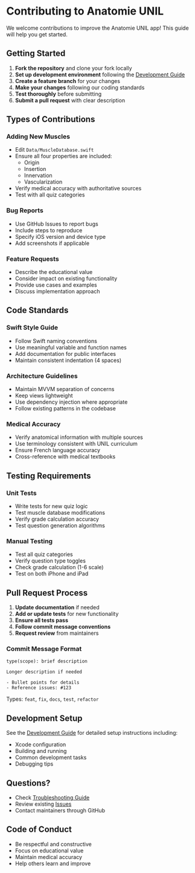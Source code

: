 # Contributing to Anatomie UNIL

We welcome contributions to improve the Anatomie UNIL app! This guide will help you get started.

## Getting Started

1. **Fork the repository** and clone your fork locally
2. **Set up development environment** following the [Development Guide](docs/DEVELOPMENT.md)
3. **Create a feature branch** for your changes
4. **Make your changes** following our coding standards
5. **Test thoroughly** before submitting
6. **Submit a pull request** with clear description

## Types of Contributions

### Adding New Muscles
- Edit `Data/MuscleDatabase.swift`
- Ensure all four properties are included:
  - Origin
  - Insertion
  - Innervation
  - Vascularization
- Verify medical accuracy with authoritative sources
- Test with all quiz categories

### Bug Reports
- Use GitHub Issues to report bugs
- Include steps to reproduce
- Specify iOS version and device type
- Add screenshots if applicable

### Feature Requests
- Describe the educational value
- Consider impact on existing functionality
- Provide use cases and examples
- Discuss implementation approach

## Code Standards

### Swift Style Guide
- Follow Swift naming conventions
- Use meaningful variable and function names
- Add documentation for public interfaces
- Maintain consistent indentation (4 spaces)

### Architecture Guidelines
- Maintain MVVM separation of concerns
- Keep views lightweight
- Use dependency injection where appropriate
- Follow existing patterns in the codebase

### Medical Accuracy
- Verify anatomical information with multiple sources
- Use terminology consistent with UNIL curriculum
- Ensure French language accuracy
- Cross-reference with medical textbooks

## Testing Requirements

### Unit Tests
- Write tests for new quiz logic
- Test muscle database modifications
- Verify grade calculation accuracy
- Test question generation algorithms

### Manual Testing
- Test all quiz categories
- Verify question type toggles
- Check grade calculation (1-6 scale)
- Test on both iPhone and iPad

## Pull Request Process

1. **Update documentation** if needed
2. **Add or update tests** for new functionality
3. **Ensure all tests pass**
4. **Follow commit message conventions**
5. **Request review** from maintainers

### Commit Message Format
```
type(scope): brief description

Longer description if needed

- Bullet points for details
- Reference issues: #123
```

Types: `feat`, `fix`, `docs`, `test`, `refactor`

## Development Setup

See the [Development Guide](docs/DEVELOPMENT.md) for detailed setup instructions including:
- Xcode configuration
- Building and running
- Common development tasks
- Debugging tips

## Questions?

- Check [Troubleshooting Guide](docs/TROUBLESHOOTING.md)
- Review existing [Issues](https://github.com/[username]/Anatomie_UNIL/issues)
- Contact maintainers through GitHub

## Code of Conduct

- Be respectful and constructive
- Focus on educational value
- Maintain medical accuracy
- Help others learn and improve
